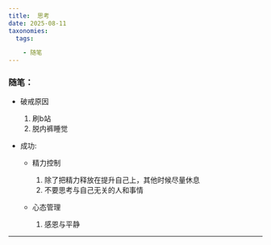 ```yaml
---
title:  思考
date: 2025-08-11
taxonomies:
  tags:

    - 随笔
---
```


### 随笔：

- 破戒原因

  1. 刷b站
  2. 脱内裤睡觉

- 成功:

  - 精力控制
    1. 除了把精力释放在提升自己上，其他时候尽量休息
    2. 不要思考与自己无关的人和事情

  - 心态管理
    1. 感恩与平静

------

